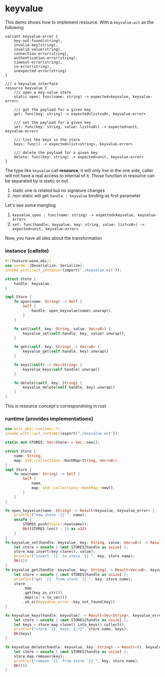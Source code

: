 # keyvalue

This demo shows how to implement resource. With a `keyvalue.wit` as the following

```wit
variant keyvalue-error {
	key-not-found(string),
	invalid-key(string),
	invalid-value(string),
	connection-error(string),
	authentication-error(string),
	timeout-error(string),
	io-error(string),
	unexpected-error(string)
}

/// a keyvalue interface
resource keyvalue {
	/// open a key-value store
	static open: func(name: string) -> expected<keyvalue, keyvalue-error>

	/// get the payload for a given key
	get: func(key: string) -> expected<list<u8>, keyvalue-error> 

	/// set the payload for a given key
	set: func(key: string, value: list<u8>) -> expected<unit, keyvalue-error>

	/// list the keys in the store
	keys: func() -> expected<list<string>, keyvalue-error>

	/// delete the payload for a given key
	delete: func(key: string) -> expected<unit, keyvalue-error>
}
```

The type like `keyvalue` call **resource**, it will only live in the one side, caller will not have a real access to internal of it. Those function in resource can be separated by is static or not.

1. static one is related but no signature changes
2. non-static will get `handle : keyvalue` binding as first parameter

Let's see some mangling

1. `keyvalue_open : func(name: string) -> expected<keyvalue, keyvalue-error>`
2. `set: func(handle: keyvalue, key: string, value: list<u8>) -> expected<unit, keyvalue-error>`

Now, you have all idea about the transformation

### instance (callsite)

```rust
#![feature(wasm_abi)]
use serde::{Deserialize, Serialize};
invoke_witc::wit_instance!(import("./keyvalue.wit"));

struct Store {
    handle: keyvalue,
}

impl Store {
    fn open(name: String) -> Self {
        Self {
            handle: open_keyvalue(name).unwrap(),
        }
    }

    fn set(&self, key: String, value: Vec<u8>) {
        keyvalue_set(self.handle, key, value).unwrap();
    }

    fn get(&self, key: String) -> Vec<u8> {
        keyvalue_get(self.handle, key).unwrap()
    }

    fn keys(&self) -> Vec<String> {
        keyvalue_keys(self.handle).unwrap()
    }

    fn delete(&self, key: String) {
        keyvalue_delete(self.handle, key).unwrap()
    }
}
```

This is resource concept's correspondning in rust.

### runtime (provides implementations)

```rust
use witc_abi::runtime::*;
invoke_witc::wit_runtime!(export("./keyvalue.wit"));

static mut STORES: Vec<Store> = Vec::new();

struct Store {
    name: String,
    map: std::collections::HashMap<String, Vec<u8>>,
}
impl Store {
    fn new(name: String) -> Self {
        Self {
            name,
            map: std::collections::HashMap::new(),
        }
    }
}

fn open_keyvalue(name: String) -> Result<keyvalue, keyvalue_error> {
    println!("new store `{}`", name);
    unsafe {
        STORES.push(Store::new(name));
        Ok((STORES.len() - 1) as u32)
    }
}
fn keyvalue_set(handle: keyvalue, key: String, value: Vec<u8>) -> Result<(), keyvalue_error> {
    let store = unsafe { &mut STORES[handle as usize] };
    store.map.insert(key.clone(), value);
    println!("insert `{}` to store `{}`", key, store.name);
    Ok(())
}
fn keyvalue_get(handle: keyvalue, key: String) -> Result<Vec<u8>, keyvalue_error> {
    let store = unsafe { &mut STORES[handle as usize] };
    println!("get `{}` from store `{}`", key, store.name);
    store
        .map
        .get(key.as_str())
        .map(|v| v.to_vec())
        .ok_or(keyvalue_error::key_not_found(key))
}

fn keyvalue_keys(handle: keyvalue) -> Result<Vec<String>, keyvalue_error> {
    let store = unsafe { &mut STORES[handle as usize] };
    let keys = store.map.clone().into_keys().collect();
    println!("store `{}` keys: {:?}", store.name, keys);
    Ok(keys)
}

fn keyvalue_delete(handle: keyvalue, key: String) -> Result<(), keyvalue_error> {
    let store = unsafe { &mut STORES[handle as usize] };
    store.map.remove(&key);
    println!("remove `{}` from store `{}`", key, store.name);
    Ok(())
}
```
 
